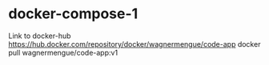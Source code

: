 # docker-compose-1

Link to docker-hub
https://hub.docker.com/repository/docker/wagnermengue/code-app
docker pull wagnermengue/code-app:v1
